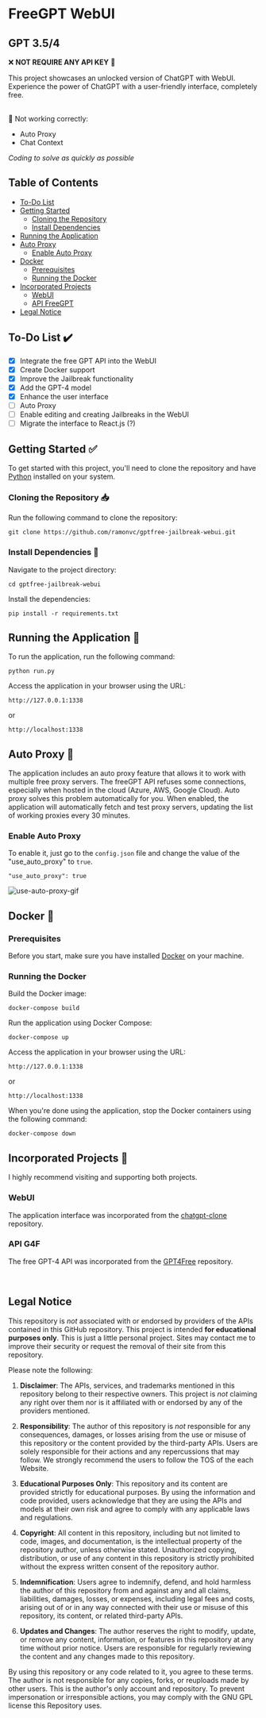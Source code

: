 # FreeGPT WebUI 
## GPT 3.5/4

❌ <strong>NOT REQUIRE ANY API KEY</strong> 🔑

This project showcases an unlocked version of ChatGPT with WebUI. <br>
Experience the power of ChatGPT with a user-friendly interface, completely free. <br> <br>

🚧 Not working correctly:
- Auto Proxy
- Chat Context 

_Coding to solve as quickly as possible_

## Table of Contents  
- [To-Do List](#to-do-list-%EF%B8%8F)  
- [Getting Started](#getting-started-white_check_mark)  
  - [Cloning the Repository](#cloning-the-repository-inbox_tray)  
  - [Install Dependencies](#install-dependencies-wrench)  
- [Running the Application](#running-the-application-rocket)  
- [Auto Proxy](#auto-proxy-)
  - [Enable Auto Proxy](#enable-auto-proxy)
- [Docker](#docker-)  
  - [Prerequisites](#prerequisites)  
  - [Running the Docker](#running-the-docker)  
- [Incorporated Projects](#incorporated-projects-busts_in_silhouette)
  - [WebUI](#webui) 
  - [API FreeGPT](#api-freegpt)
- [Legal Notice](#legal-notice) 

##

## To-Do List ✔️

- [x] Integrate the free GPT API into the WebUI
- [x] Create Docker support
- [x] Improve the Jailbreak functionality
- [x] Add the GPT-4 model
- [x] Enhance the user interface
- [ ] Auto Proxy
- [ ] Enable editing and creating Jailbreaks in the WebUI
- [ ] Migrate the interface to React.js (?)

## Getting Started :white_check_mark:  
To get started with this project, you'll need to clone the repository and have [Python](https://www.python.org/downloads/) installed on your system.  
  
### Cloning the Repository :inbox_tray:
Run the following command to clone the repository:  

```
git clone https://github.com/ramonvc/gptfree-jailbreak-webui.git
```

### Install Dependencies :wrench: 
Navigate to the project directory:
```
cd gptfree-jailbreak-webui
```

Install the dependencies:
```
pip install -r requirements.txt
```
## Running the Application :rocket:
To run the application, run the following command:
```
python run.py
```

Access the application in your browser using the URL:
```
http://127.0.0.1:1338
```
or
```
http://localhost:1338
```
## Auto Proxy 🔑  
The application includes an auto proxy feature that allows it to work with multiple free proxy servers. 
The freeGPT API refuses some connections, especially when hosted in the cloud (Azure, AWS, Google Cloud). 
Auto proxy solves this problem automatically for you. 
When enabled, the application will automatically fetch and test proxy servers, updating the list of working proxies every 30 minutes.  
  
### Enable Auto Proxy
To enable it, just go to the `config.json` file and change the value of the "use_auto_proxy" to `true`.  

```
"use_auto_proxy": true
```
![use-auto-proxy-gif](https://github.com/ramonvc/gptfree-jailbreak-webui/assets/13617054/f83c6217-411c-404c-9f4c-8ae700a486d1)



## Docker 🐳
### Prerequisites
Before you start, make sure you have installed [Docker](https://www.docker.com/get-started) on your machine.

### Running the Docker
Build the Docker image:
```
docker-compose build
```

Run the application using Docker Compose:
```
docker-compose up
```

Access the application in your browser using the URL:
```
http://127.0.0.1:1338
```
or
```
http://localhost:1338
```

When you're done using the application, stop the Docker containers using the following command:
```
docker-compose down
```

## Incorporated Projects :busts_in_silhouette:
I highly recommend visiting and supporting both projects.

### WebUI
The application interface was incorporated from the [chatgpt-clone](https://github.com/xtekky/chatgpt-clone) repository.

### API G4F
The free GPT-4 API was incorporated from the [GPT4Free](https://github.com/xtekky/gpt4free) repository.

<br>

## Legal Notice
This repository is _not_ associated with or endorsed by providers of the APIs contained in this GitHub repository. This
project is intended **for educational purposes only**. This is just a little personal project. Sites may contact me to
improve their security or request the removal of their site from this repository.

Please note the following:

1. **Disclaimer**: The APIs, services, and trademarks mentioned in this repository belong to their respective owners.
   This project is _not_ claiming any right over them nor is it affiliated with or endorsed by any of the providers
   mentioned.

2. **Responsibility**: The author of this repository is _not_ responsible for any consequences, damages, or losses
   arising from the use or misuse of this repository or the content provided by the third-party APIs. Users are solely
   responsible for their actions and any repercussions that may follow. We strongly recommend the users to follow the
   TOS of the each Website.

3. **Educational Purposes Only**: This repository and its content are provided strictly for educational purposes. By
   using the information and code provided, users acknowledge that they are using the APIs and models at their own risk
   and agree to comply with any applicable laws and regulations.

4. **Copyright**: All content in this repository, including but not limited to code, images, and documentation, is the
   intellectual property of the repository author, unless otherwise stated. Unauthorized copying, distribution, or use
   of any content in this repository is strictly prohibited without the express written consent of the repository
   author.

5. **Indemnification**: Users agree to indemnify, defend, and hold harmless the author of this repository from and
   against any and all claims, liabilities, damages, losses, or expenses, including legal fees and costs, arising out of
   or in any way connected with their use or misuse of this repository, its content, or related third-party APIs.

6. **Updates and Changes**: The author reserves the right to modify, update, or remove any content, information, or
   features in this repository at any time without prior notice. Users are responsible for regularly reviewing the
   content and any changes made to this repository.

By using this repository or any code related to it, you agree to these terms. The author is not responsible for any
copies, forks, or reuploads made by other users. This is the author's only account and repository. To prevent
impersonation or irresponsible actions, you may comply with the GNU GPL license this Repository uses.
